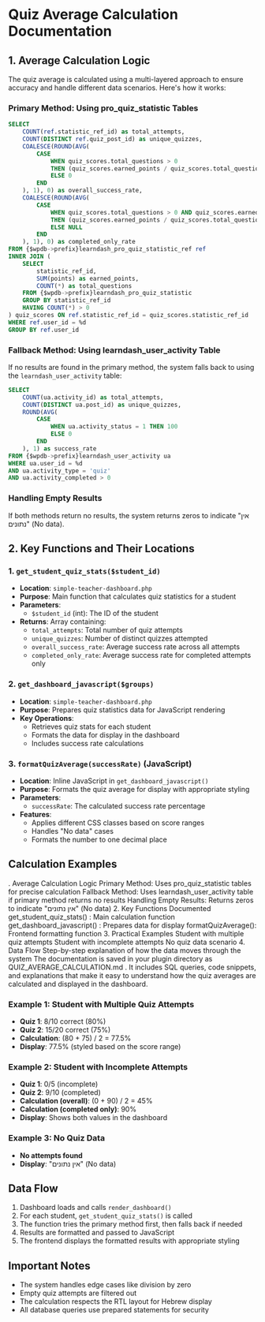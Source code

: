 # Quiz Average Calculation Documentation

## 1. Average Calculation Logic

The quiz average is calculated using a multi-layered approach to ensure accuracy and handle different data scenarios. Here's how it works:

### Primary Method: Using pro_quiz_statistic Tables

```sql
SELECT 
    COUNT(ref.statistic_ref_id) as total_attempts,
    COUNT(DISTINCT ref.quiz_post_id) as unique_quizzes,
    COALESCE(ROUND(AVG(
        CASE 
            WHEN quiz_scores.total_questions > 0 
            THEN (quiz_scores.earned_points / quiz_scores.total_questions) * 100
            ELSE 0
        END
    ), 1), 0) as overall_success_rate,
    COALESCE(ROUND(AVG(
        CASE 
            WHEN quiz_scores.total_questions > 0 AND quiz_scores.earned_points > 0 
            THEN (quiz_scores.earned_points / quiz_scores.total_questions) * 100
            ELSE NULL
        END
    ), 1), 0) as completed_only_rate
FROM {$wpdb->prefix}learndash_pro_quiz_statistic_ref ref
INNER JOIN (
    SELECT 
        statistic_ref_id,
        SUM(points) as earned_points,
        COUNT(*) as total_questions
    FROM {$wpdb->prefix}learndash_pro_quiz_statistic
    GROUP BY statistic_ref_id
    HAVING COUNT(*) > 0
) quiz_scores ON ref.statistic_ref_id = quiz_scores.statistic_ref_id
WHERE ref.user_id = %d
GROUP BY ref.user_id
```

### Fallback Method: Using learndash_user_activity Table

If no results are found in the primary method, the system falls back to using the `learndash_user_activity` table:

```sql
SELECT 
    COUNT(ua.activity_id) as total_attempts,
    COUNT(DISTINCT ua.post_id) as unique_quizzes,
    ROUND(AVG(
        CASE 
            WHEN ua.activity_status = 1 THEN 100
            ELSE 0
        END
    ), 1) as success_rate
FROM {$wpdb->prefix}learndash_user_activity ua
WHERE ua.user_id = %d
AND ua.activity_type = 'quiz'
AND ua.activity_completed > 0
```

### Handling Empty Results

If both methods return no results, the system returns zeros to indicate "אין נתונים" (No data).

## 2. Key Functions and Their Locations

### 1. `get_student_quiz_stats($student_id)`
- **Location**: `simple-teacher-dashboard.php`
- **Purpose**: Main function that calculates quiz statistics for a student
- **Parameters**:
  - `$student_id` (int): The ID of the student
- **Returns**: Array containing:
  - `total_attempts`: Total number of quiz attempts
  - `unique_quizzes`: Number of distinct quizzes attempted
  - `overall_success_rate`: Average success rate across all attempts
  - `completed_only_rate`: Average success rate for completed attempts only

### 2. `get_dashboard_javascript($groups)`
- **Location**: `simple-teacher-dashboard.php`
- **Purpose**: Prepares quiz statistics data for JavaScript rendering
- **Key Operations**:
  - Retrieves quiz stats for each student
  - Formats the data for display in the dashboard
  - Includes success rate calculations

### 3. `formatQuizAverage(successRate)` (JavaScript)
- **Location**: Inline JavaScript in `get_dashboard_javascript()`
- **Purpose**: Formats the quiz average for display with appropriate styling
- **Parameters**:
  - `successRate`: The calculated success rate percentage
- **Features**:
  - Applies different CSS classes based on score ranges
  - Handles "No data" cases
  - Formats the number to one decimal place

## Calculation Examples

. Average Calculation Logic
Primary Method: Uses pro_quiz_statistic tables for precise calculation
Fallback Method: Uses learndash_user_activity table if primary method returns no results
Handling Empty Results: Returns zeros to indicate "אין נתונים" (No data)
2. Key Functions Documented
get_student_quiz_stats()
: Main calculation function
get_dashboard_javascript()
: Prepares data for display
formatQuizAverage(): Frontend formatting function
3. Practical Examples
Student with multiple quiz attempts
Student with incomplete attempts
No quiz data scenario
4. Data Flow
Step-by-step explanation of how the data moves through the system
The documentation is saved in your plugin directory as 
QUIZ_AVERAGE_CALCULATION.md
. It includes SQL queries, code snippets, and explanations that make it easy to understand how the quiz averages are calculated and displayed in the dashboard.

### Example 1: Student with Multiple Quiz Attempts
- **Quiz 1**: 8/10 correct (80%)
- **Quiz 2**: 15/20 correct (75%)
- **Calculation**: (80 + 75) / 2 = 77.5%
- **Display**: 77.5% (styled based on the score range)

### Example 2: Student with Incomplete Attempts
- **Quiz 1**: 0/5 (incomplete)
- **Quiz 2**: 9/10 (completed)
- **Calculation (overall)**: (0 + 90) / 2 = 45%
- **Calculation (completed only)**: 90%
- **Display**: Shows both values in the dashboard

### Example 3: No Quiz Data
- **No attempts found**
- **Display**: "אין נתונים" (No data)

## Data Flow
1. Dashboard loads and calls `render_dashboard()`
2. For each student, `get_student_quiz_stats()` is called
3. The function tries the primary method first, then falls back if needed
4. Results are formatted and passed to JavaScript
5. The frontend displays the formatted results with appropriate styling

## Important Notes
- The system handles edge cases like division by zero
- Empty quiz attempts are filtered out
- The calculation respects the RTL layout for Hebrew display
- All database queries use prepared statements for security
